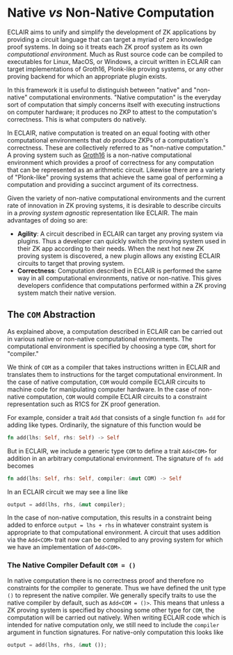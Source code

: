 # Native *vs* Non-Native Computation

ECLAIR aims to unify and simplify the development of ZK applications by providing a circuit language that can target a myriad of zero knowledge proof systems. In doing so it treats each ZK proof system as its own *computational environment.* Much as Rust source code can be compiled to executables for Linux, MacOS, or Windows, a circuit written in ECLAIR can target implementations of Groth16, Plonk-like proving systems, or any other proving backend for which an appropriate plugin exists.

In this framework it is useful to distinguish between "native" and "non-native" computational environments. "Native computation" is the everyday sort of computation that simply concerns itself with executing instructions on computer hardware; it produces no ZKP to attest to the computation's correctness. This is what computers do natively.

In ECLAIR, native computation is treated on an equal footing with other computational environments that *do* produce ZKPs of a computation's correctness. These are collectively referred to as "non-native computation." A proving system such as [Groth16](https://eprint.iacr.org/2016/260.pdf) is a non-native computational environment which provides a proof of correctness for any computation that can be represented as an arithmetic circuit. Likewise there are a variety of "Plonk-like" proving systems that achieve the same goal of performing a computation and providing a succinct argument of its correctness.

Given the variety of non-native computational environments and the current rate of innovation in ZK proving systems, it is desirable to describe circuits in a *proving system agnostic* representation like ECLAIR. The main advantages of doing so are:
- **Agility**: A circuit described in ECLAIR can target any proving system via plugins. Thus a developer can quickly switch the proving system used in their ZK app according to their needs. When the next hot new ZK proving system is discovered, a new plugin allows any existing ECLAIR circuits to target that proving system.
- **Correctness**: Computation described in ECLAIR is performed the same way in all computational environments, native or non-native. This gives developers confidence that computations performed within a ZK proving system match their native version.

## The `COM` Abstraction

As explained above, a computation described in ECLAIR can be carried out in various native or non-native computational environments. The computational environment is specified by choosing a type `COM`, short for "compiler."

We think of `COM` as a compiler that takes instructions written in ECLAIR and translates them to instructions for the target computational environment. In the case of native computation, `COM` would compile ECLAIR circuits to machine code for manipulating computer hardware. In the case of non-native computation, `COM` would compile ECLAIR circuits to a constraint representation such as R1CS for ZK proof generation.

For example, consider a trait `Add` that consists of a single function `fn add` for adding like types. Ordinarily, the signature of this function would be
```rust
fn add(lhs: Self, rhs: Self) -> Self
```
But in ECLAIR, we include a generic type `COM` to define a trait `Add<COM>` for addition in an arbitrary computational environment. The signature of `fn add` becomes
```rust
fn add(lhs: Self, rhs: Self, compiler: &mut COM) -> Self
```
In an ECLAIR circuit we may see a line like
```rust
output = add(lhs, rhs, &mut compiler);
```
In the case of non-native computation, this results in a constraint being added to enforce `output = lhs + rhs` in whatever constraint system is appropriate to that computational environment. A circuit that uses addition via the `Add<COM>` trait now can be compiled to any proving system for which we have an implementation of `Add<COM>`.

### The Native Compiler Default `COM = ()`
In native computation there is no correctness proof and therefore no constraints for the compiler to generate. Thus we have defined the unit type `()` to represent the native compiler. We generally specify traits to use the native compiler by default, such as `Add<COM = ()>`. This means that unless a ZK proving system is specified by choosing some other type for `COM`, the computation will be carried out natively. When writing ECLAIR code which is intended for native computation only, we still need to include the `compiler` argument in function signatures. For native-only computation this looks like
```rust
output = add(lhs, rhs, &mut ());
```
